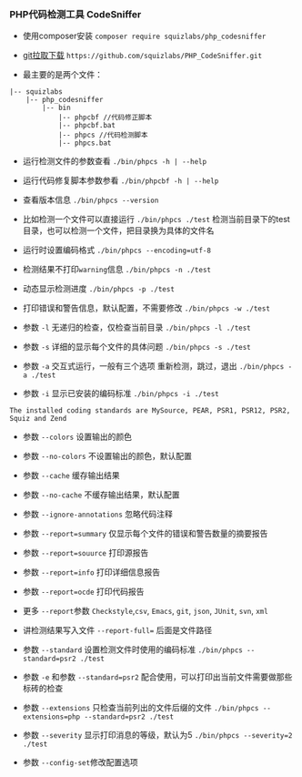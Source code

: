 ### PHP代码检测工具 **CodeSniffer**

* 使用composer安装 `composer require squizlabs/php_codesniffer`

* [git拉取下载](https://github.com/squizlabs/PHP_CodeSniffer.git) `https://github.com/squizlabs/PHP_CodeSniffer.git`

* 最主要的是两个文件：

```
|-- squizlabs
    |-- php_codesniffer
        |-- bin
            |-- phpcbf //代码修正脚本
            |-- phpcbf.bat
            |-- phpcs //代码检测脚本
            |-- phpcs.bat
```

* 运行检测文件的参数查看 ``./bin/phpcs -h | --help``

* 运行代码修复脚本参数参看 ``./bin/phpcbf -h | --help``

* 查看版本信息 ``./bin/phpcs --version``

* 比如检测一个文件可以直接运行 ``./bin/phpcs ./test`` 检测当前目录下的test目录，也可以检测一个文件，把目录换为具体的文件名

* 运行时设置编码格式 ``./bin/phpcs --encoding=utf-8``

* 检测结果不打印`warning`信息 ``./bin/phpcs -n ./test``

* 动态显示检测进度 ``./bin/phpcs -p ./test``

* 打印错误和警告信息，默认配置，不需要修改 ``./bin/phpcs -w ./test``

* 参数 ``-l`` 无递归的检查，仅检查当前目录 ``./bin/phpcs -l ./test``

* 参数 ``-s`` 详细的显示每个文件的具体问题 ``./bin/phpcs -s ./test``

* 参数 ``-a`` 交互式运行，一般有三个选项 重新检测，跳过，退出 ``./bin/phpcs -a ./test``

* 参数 ``-i`` 显示已安装的编码标准  ``./bin/phpcs -i ./test`` 

``
The installed coding standards are MySource, PEAR, PSR1, PSR12, PSR2, Squiz and Zend
``

* 参数 ``--colors`` 设置输出的颜色

* 参数 ``--no-colors`` 不设置输出的颜色，默认配置

* 参数 ``--cache`` 缓存输出结果

* 参数 ``--no-cache`` 不缓存输出结果，默认配置

* 参数 ``--ignore-annotations`` 忽略代码注释

* 参数 ``--report=summary`` 仅显示每个文件的错误和警告数量的摘要报告
* 参数 ``--report=souurce`` 打印源报告
* 参数 ``--report=info`` 打印详细信息报告
* 参数 ``--report=ocde`` 打印代码报告

* 更多 ``--report``参数 `Checkstyle`,`csv`, `Emacs`, `git`, `json`, `JUnit`, `svn`, `xml`

* 讲检测结果写入文件 ``--report-full=`` 后面是文件路径

* 参数 ``--standard`` 设置检测文件时使用的编码标准 ``./bin/phpcs --standard=psr2 ./test`` 

* 参数 ``-e`` 和参数 ``--standard=psr2`` 配合使用，可以打印出当前文件需要做那些标砖的检查

* 参数 ``--extensions`` 只检查当前列出的文件后缀的文件 ``./bin/phpcs --extensions=php --standard=psr2 ./test``

* 参数 ``--severity`` 显示打印消息的等级，默认为5 ``./bin/phpcs --severity=2 ./test``

* 参数 ``--config-set``修改配置选项












